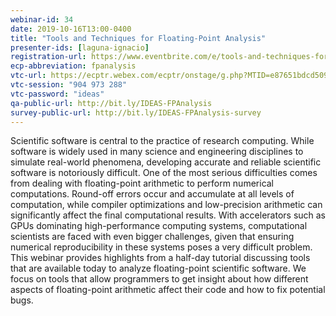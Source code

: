 ```yaml
---
webinar-id: 34
date: 2019-10-16T13:00-0400
title: "Tools and Techniques for Floating-Point Analysis"
presenter-ids: [laguna-ignacio]
registration-url: https://www.eventbrite.com/e/tools-and-techniques-for-floating-point-analysis-tickets-72265194141
ecp-abbreviation: fpanalysis
vtc-url: https://ecptr.webex.com/ecptr/onstage/g.php?MTID=e87651bdcd5093ee5f60d5200994777e6
vtc-session: "904 973 288"
vtc-password: "ideas"
qa-public-url: http://bit.ly/IDEAS-FPAnalysis
survey-public-url: http://bit.ly/IDEAS-FPAnalysis-survey
---
```

Scientific software is central to the practice of research
computing. While software is widely used in many science and
engineering disciplines to simulate real-world phenomena, developing
accurate and reliable scientific software is notoriously
difficult. One of the most serious difficulties comes from dealing
with floating-point arithmetic to perform numerical
computations. Round-off errors occur and accumulate at all levels of
computation, while compiler optimizations and low-precision arithmetic
can significantly affect the final computational results. With
accelerators such as GPUs dominating high-performance computing
systems, computational scientists are faced with even bigger
challenges, given that ensuring numerical reproducibility in these
systems poses a very difficult problem. This webinar provides
highlights from a half-day tutorial discussing tools that are
available today to analyze floating-point scientific software. We
focus on tools that allow programmers to get insight about how
different aspects of floating-point arithmetic affect their code and
how to fix potential bugs.
